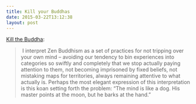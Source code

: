 ```yaml
---
title: Kill your Buddhas
date: 2015-03-22T13:12:38
layout: post
---
```


[Kill the Buddha](http://esr.ibiblio.org/?p=2658):

>  I interpret Zen Buddhism as a set of practices for not tripping over your own mind – avoiding our tendency to bin experiences into categories so swiftly and completely that we stop actually paying attention to them, not becoming imprisoned by fixed beliefs, not mistaking maps for territories, always remaining attentive to what actually is. Perhaps the most elegant expression of this interpretation is this koan setting forth the problem: “The mind is like a dog. His master points at the moon, but he barks at the hand.”
